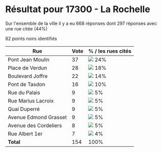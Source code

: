 # Résultat pour 17300 - La Rochelle

Sur l'ensemble de la ville il y a eu 668 réponses dont 297 réponses avec une rue citée (44%)

82 points noirs identifiés

| Rue | Vote | % / les rues cités|
|-----|------|-------------------|
| Pont Jean Moulin | 37 | <img src="../../img/bar_24.gif" />&nbsp;24%|
| Place de Verdun | 28 | <img src="../../img/bar_18.gif" />&nbsp;18%|
| Boulevard Joffre | 22 | <img src="../../img/bar_14.gif" />&nbsp;14%|
| Pont de Tasdon | 16 | <img src="../../img/bar_10.gif" />&nbsp;10%|
| Rue du Palais | 9 | <img src="../../img/bar_5.gif" />&nbsp;5%|
| Rue Marius Lacroix | 9 | <img src="../../img/bar_5.gif" />&nbsp;5%|
| Quai Duperré | 9 | <img src="../../img/bar_5.gif" />&nbsp;5%|
| Avenue Edmond Grasset | 9 | <img src="../../img/bar_5.gif" />&nbsp;5%|
| Avenue des Cordeliers | 8 | <img src="../../img/bar_5.gif" />&nbsp;5%|
| Rue Albert 1er | 7 | <img src="../../img/bar_4.gif" />&nbsp;4%|
| **Total** | 154 | 100%|
